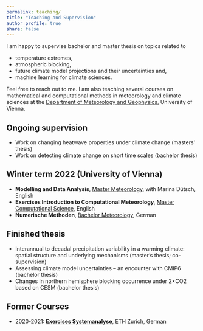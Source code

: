 ```yaml
---
permalink: teaching/
title: "Teaching and Supervision"
author_profile: true
share: false
---
```


I am happy to supervise bachelor and master thesis on topics related to
- temperature extremes,
- atmospheric blocking,
- future climate model projections and their uncertainties and,
- machine learning for climate sciences.

Feel free to reach out to me. I am also teaching several courses on mathematical and computational methods in meteorology and climate sciences at the [Department of Meteorology and Geophysics](https://img.univie.ac.at/en/studies/), University of Vienna.


Ongoing supervision
-------------------
- Work on changing heatwave properties under climate change (masters' thesis)
- Work on detecting climate change on short time scales (bachelor thesis)

Winter term 2022 (University of Vienna)
---------------------------------------

- **Modelling and Data Analysis**, <a href="https://mtbl.univie.ac.at/storage/media/mtbl02/2021_2022/2021_2022_78.pdf" target="_blank">Master Meteorology</a>, with Marina Dütsch, English
- **Exercises Introduction to Computational Meteorology**, <a href="https://mtbl.univie.ac.at/storage/media/mtbl02/2021_2022/2021_2022_59.pdf"  target="_blank">Master Computational Science</a>, English
- **Numerische Methoden**, <a href="https://mtbl.univie.ac.at/storage/media/mtbl02/2021_2022/2021_2022_77.pdf" target="_blank">Bachelor Meteorology</a>, German

Finished thesis
---------------
- Interannual to decadal precipitation variability in a warming climate: spatial structure and underlying mechanisms (master’s thesis; co-supervision)
- Assessing climate model uncertainties – an encounter with CMIP6 (bachelor thesis)
- Changes in northern hemisphere blocking occurrence under 2×CO2 based on CESM (bachelor thesis)


Former Courses
--------------

- 2020-2021: <a href="http://www.vvz.ethz.ch/Vorlesungsverzeichnis/lerneinheit.view?semkez=2021W&lerneinheitId=147269&ansicht=LEHRVERANSTALTUNGEN" target="_blank">**Exercises Systemanalyse**</a>, ETH Zurich, German
